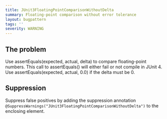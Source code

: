 ```yaml
---
title: JUnit3FloatingPointComparisonWithoutDelta
summary: Floating-point comparison without error tolerance
layout: bugpattern
tags: ''
severity: WARNING
---
```


<!--
*** AUTO-GENERATED, DO NOT MODIFY ***
To make changes, edit the @BugPattern annotation or the explanation in docs/bugpattern.
-->


## The problem
Use assertEquals(expected, actual, delta) to compare floating-point numbers.
This call to assertEquals() will either fail or not compile in JUnit 4. Use
assertEquals(expected, actual, 0.0) if the delta must be 0.

## Suppression
Suppress false positives by adding the suppression annotation `@SuppressWarnings("JUnit3FloatingPointComparisonWithoutDelta")` to the enclosing element.
